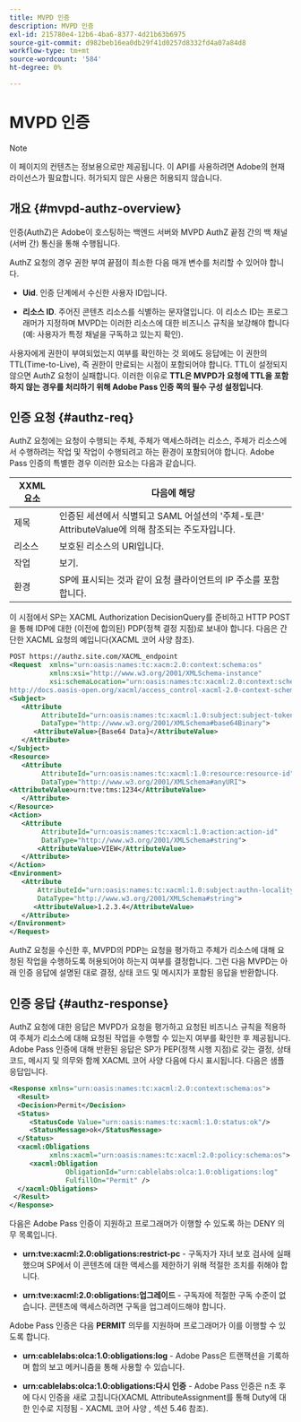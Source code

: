 ```yaml
---
title: MVPD 인증
description: MVPD 인증
exl-id: 215780e4-12b6-4ba6-8377-4d21b63b6975
source-git-commit: d982beb16ea0db29f41d0257d8332fd4a07a84d8
workflow-type: tm+mt
source-wordcount: '584'
ht-degree: 0%

---
```


# MVPD 인증

>[!NOTE]
>
>이 페이지의 컨텐츠는 정보용으로만 제공됩니다. 이 API를 사용하려면 Adobe의 현재 라이선스가 필요합니다. 허가되지 않은 사용은 허용되지 않습니다.

## 개요 {#mvpd-authz-overview}

인증(AuthZ)은 Adobe이 호스팅하는 백엔드 서버와 MVPD AuthZ 끝점 간의 백 채널(서버 간) 통신을 통해 수행됩니다.

AuthZ 요청의 경우 권한 부여 끝점이 최소한 다음 매개 변수를 처리할 수 있어야 합니다.

* **Uid**. 인증 단계에서 수신한 사용자 ID입니다.

* **리소스 ID**. 주어진 콘텐츠 리소스를 식별하는 문자열입니다. 이 리소스 ID는 프로그래머가 지정하며 MVPD는 이러한 리소스에 대한 비즈니스 규칙을 보강해야 합니다(예: 사용자가 특정 채널을 구독하고 있는지 확인).

사용자에게 권한이 부여되었는지 여부를 확인하는 것 외에도 응답에는 이 권한의 TTL(Time-to-Live), 즉 권한이 만료되는 시점이 포함되어야 합니다. TTL이 설정되지 않으면 AuthZ 요청이 실패합니다.  이러한 이유로 **TTL은 MVPD가 요청에 TTL을 포함하지 않는 경우를 처리하기 위해 Adobe Pass 인증 쪽의 필수 구성 설정입니다**.

## 인증 요청 {#authz-req}

AuthZ 요청에는 요청이 수행되는 주체, 주체가 액세스하려는 리소스, 주체가 리소스에서 수행하려는 작업 및 작업이 수행되려고 하는 환경이 포함되어야 합니다. Adobe Pass 인증의 특별한 경우 이러한 요소는 다음과 같습니다.

| XXML 요소 | 다음에 해당 |
|---------------|--------------------------------------------------------------------------------------------------------------------------------|
| 제목 | 인증된 세션에서 식별되고 SAML 어설션의 &#39;주체-토큰&#39; AttributeValue에 의해 참조되는 주도자입니다. |
| 리소스 | 보호된 리소스의 URI입니다. |
| 작업 | 보기. |
| 환경 | SP에 표시되는 것과 같이 요청 클라이언트의 IP 주소를 포함합니다. |



이 시점에서 SP는 XACML Authorization DecisionQuery를 준비하고 HTTP POST을 통해 IDP에 대한 (이전에 합의된) PDP(정책 결정 지점)로 보내야 합니다. 다음은 간단한 XACML 요청의 예입니다(XACML 코어 사양 참조).

```XML
POST https://authz.site.com/XACML_endpoint
<Request  xmlns="urn:oasis:names:tc:xacm:2.0:context:schema:os"
          xmlns:xsi="http://www.w3.org/2001/XMLSchema-instance"
          xsi:schemaLocation="urn:oasis:names:tc:xacml:2.0:context:schema:os
http://docs.oasis-open.org/xacml/access_control-xacml-2.0-context-schema-os.xsd">
<Subject>
   <Attribute
        AttributeId="urn:oasis:names:tc:xacml:1.0:subject:subject-token"
        DataType="http://www.w3.org/2001/XMLSchema#base64Binary">
      <AttributeValue>{Base64 Data}</AttributeValue>
   </Attribute>
</Subject>
<Resource>
   <Attribute
        AttributeId="urn:oasis:names:tc:xacml:1.0:resource:resource-id"
        DataType="http://www.w3.org/2001/XMLSchema#anyURI">
<AttributeValue>urn:tve:tms:1234</AttributeValue>
   </Attribute>
</Resource>
<Action>
   <Attribute
        AttributeId="urn:oasis:names:tc:xacml:1.0:action:action-id"
        DataType="http://www.w3.org/2001/XMLSchema#string">
       <AttributeValue>VIEW</AttributeValue>
   </Attribute>
</Action>
<Environment>
   <Attribute
       AttributeId="urn:oasis:names:tc:xacml:1.0:subject:authn-locality:ip-address"
       DataType="http://www.w3.org/2001/XMLSchema#string">
      <AttributeValue>1.2.3.4</AttributeValue>
   </Attribute>
</Environment>
</Request>
```


AuthZ 요청을 수신한 후, MVPD의 PDP는 요청을 평가하고 주체가 리소스에 대해 요청된 작업을 수행하도록 허용되어야 하는지 여부를 결정합니다. 그런 다음 MVPD는 아래 인증 응답에 설명된 대로 결정, 상태 코드 및 메시지가 포함된 응답을 반환합니다.

## 인증 응답 {#authz-response}

AuthZ 요청에 대한 응답은 MVPD가 요청을 평가하고 요청된 비즈니스 규칙을 적용하여 주체가 리소스에 대해 요청된 작업을 수행할 수 있는지 여부를 확인한 후 제공됩니다. Adobe Pass 인증에 대해 반환된 응답은 SP가 PEP(정책 시행 지점)로 갖는 결정, 상태 코드, 메시지 및 의무와 함께 XACML 코어 사양 다음에 다시 표시됩니다. 다음은 샘플 응답입니다.

```XML
<Response xmlns="urn:oasis:names:tc:xacml:2.0:context:schema:os">
  <Result>
  <Decision>Permit</Decision>
  <Status>
     <StatusCode Value="urn:oasis:names:tc:xacml:1.0:status:ok"/>
     <StatusMessage>ok</StatusMessage>
  </Status>
  <xacml:Obligations     
          xmlns:xacml="urn:oasis:names:tc:xacml:2.0:policy:schema:os">
     <xacml:Obligation    
              ObligationId="urn:cablelabs:olca:1.0:obligations:log"
              FulfillOn="Permit" />
  </xacml:Obligations>
 </Result>
</Response>
```

다음은 Adobe Pass 인증이 지원하고 프로그래머가 이행할 수 있도록 하는 DENY 의무 목록입니다.

* **urn:tve:xacml:2.0:obligations:restrict-pc** - 구독자가 자녀 보호 검사에 실패했으며 SP에서 이 콘텐츠에 대한 액세스를 제한하기 위해 적절한 조치를 취해야 합니다.

* **urn:tve:xacml:2.0:obligations:업그레이드** - 구독자에 적절한 구독 수준이 없습니다.  콘텐츠에 액세스하려면 구독을 업그레이드해야 합니다.

Adobe Pass 인증은 다음 **PERMIT** 의무를 지원하며 프로그래머가 이를 이행할 수 있도록 합니다.

* **urn:cablelabs:olca:1.0:obligations:log** - Adobe Pass은 트랜잭션을 기록하며 합의 보고 메커니즘을 통해 사용할 수 있습니다.

* **urn:cablelabs:olca:1.0:obligations:다시 인증** - Adobe Pass 인증은 n초 후에 다시 인증을 새로 고칩니다(XACML AttributeAssignment를 통해 Duty에 대한 인수로 지정됨 - XACML 코어 사양 , 섹션 5.46 참조).

<!--
>![RelatedInformation]
>* [Preflight Authorization](/help/authentication/preflight-authz.md)
>* [Authentication](/help/authentication/authn-usecase.md)
-->
